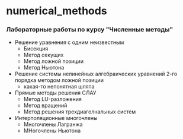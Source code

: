 # numerical_methods
### Лабораторные работы по курсу "Численные методы"
* Решение уравнения с одним неизвестным
    * Бисекция
    * Метод секущих
    * Метод ложной позиции
    * Метод Ньютона
* Решение системы нелинейных алгебраических уравнений 2-го порядка методом ложной позиции
    * какая-то непонятная шляпа
* Прямые методы решения СЛАУ
    * Метод LU-разложения
    * Метод вращений
    * Метод решения трехдиаголнальных систем
* Интерполяционные многочлены
    * Многочлены Лагранжа
    * МНогочлены Ньютона
